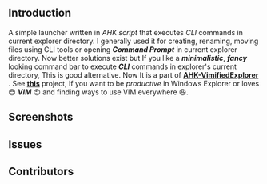 ## Introduction
A simple launcher written in _AHK script_ that executes _CLI_ commands in current explorer directory. I generally used it for creating, renaming, moving files using CLI tools or opening _**Command Prompt**_ in current explorer directory. Now better solutions exist but If you like a _**minimalistic**_, _**fancy**_ looking command bar to execute _**CLI**_ commands in explorer's current directory, This is good alternative.
Now It is a part of **[AHK-VimifiedExplorer](https://github.com/sahilsehwag/AHK-SimpleLauncher)** . See **[this](https://github.com/sahilsehwag/AHK-SimpleLauncher)**  project, If you want to be _productive_ in Windows Explorer or loves 😍 _**VIM**_ 😍 and finding ways to use VIM everywhere 😆.

## Screenshots
## Issues
## Contributors